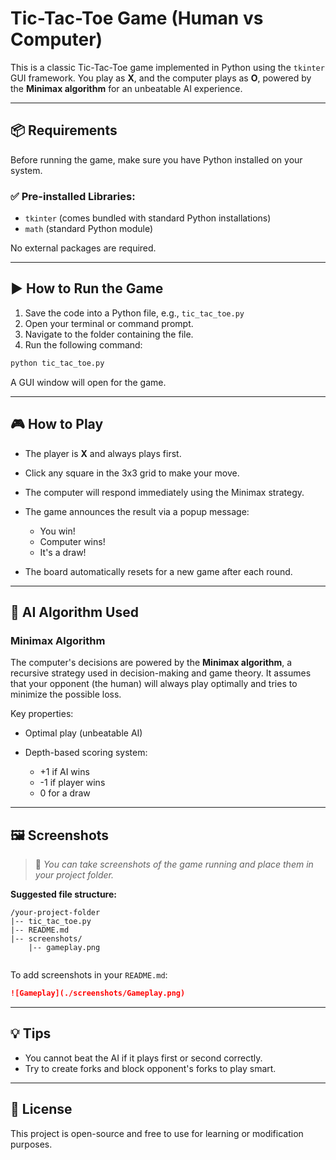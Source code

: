 # Tic-Tac-Toe Game (Human vs Computer)

This is a classic Tic-Tac-Toe game implemented in Python using the `tkinter` GUI framework. You play as **X**, and the computer plays as **O**, powered by the **Minimax algorithm** for an unbeatable AI experience.

---

## 📦 Requirements

Before running the game, make sure you have Python installed on your system.

### ✅ Pre-installed Libraries:

* `tkinter` (comes bundled with standard Python installations)
* `math` (standard Python module)

No external packages are required.

---

## ▶️ How to Run the Game

1. Save the code into a Python file, e.g., `tic_tac_toe.py`
2. Open your terminal or command prompt.
3. Navigate to the folder containing the file.
4. Run the following command:

```bash
python tic_tac_toe.py
```

A GUI window will open for the game.

---

## 🎮 How to Play

* The player is **X** and always plays first.
* Click any square in the 3x3 grid to make your move.
* The computer will respond immediately using the Minimax strategy.
* The game announces the result via a popup message:

  * You win!
  * Computer wins!
  * It's a draw!
* The board automatically resets for a new game after each round.

---

## 🧠 AI Algorithm Used

### Minimax Algorithm

The computer's decisions are powered by the **Minimax algorithm**, a recursive strategy used in decision-making and game theory. It assumes that your opponent (the human) will always play optimally and tries to minimize the possible loss.

Key properties:

* Optimal play (unbeatable AI)
* Depth-based scoring system:

  * +1 if AI wins
  * -1 if player wins
  * 0 for a draw

---

## 🖼️ Screenshots

> 🧩 *You can take screenshots of the game running and place them in your project folder.*

**Suggested file structure:**

```
/your-project-folder
|-- tic_tac_toe.py
|-- README.md
|-- screenshots/
    |-- gameplay.png
    
```

To add screenshots in your `README.md`:

```markdown
![Gameplay](./screenshots/Gameplay.png)


```

---

## 💡 Tips

* You cannot beat the AI if it plays first or second correctly.
* Try to create forks and block opponent's forks to play smart.

---

## 📜 License

This project is open-source and free to use for learning or modification purposes.
